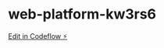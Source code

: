 # web-platform-kw3rs6

[Edit in Codeflow ⚡️](https://stackblitz.com/~/github.com/Neerajv2000/web-platform-kw3rs6)